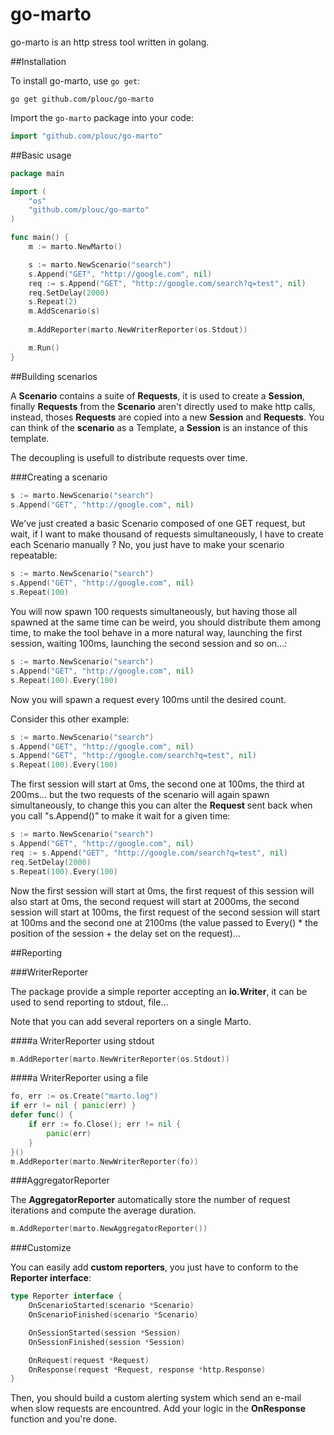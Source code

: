 go-marto
========

go-marto is an http stress tool written in golang.

##Installation

To install go-marto, use `go get`:

    go get github.com/plouc/go-marto

Import the `go-marto` package into your code:

```go
import "github.com/plouc/go-marto"
```

##Basic usage

````go
package main

import (
	"os"
	"github.com/plouc/go-marto"
)

func main() {
	m := marto.NewMarto()

	s := marto.NewScenario("search")
	s.Append("GET", "http://google.com", nil)
	req := s.Append("GET", "http://google.com/search?q=test", nil)
	req.SetDelay(2000)
	s.Repeat(2)
	m.AddScenario(s)
	
	m.AddReporter(marto.NewWriterReporter(os.Stdout))

	m.Run()
}
````

##Building scenarios

A **Scenario** contains a suite of **Requests**, it is used to create a **Session**, finally **Requests** from the **Scenario** aren't directly used to make http calls, instead, thoses **Requests** are copied into a new **Session** and **Requests**. You can think of the **scenario** as a Template, a **Session** is an instance of this template.

The decoupling is usefull to distribute requests over time.

###Creating a scenario

````go
s := marto.NewScenario("search")
s.Append("GET", "http://google.com", nil)
````

We've just created a basic Scenario composed of one GET request, but wait, if I want to make thousand of requests simultaneously, I have to create each Scenario manually ? No, you just have to make your scenario repeatable:

````go
s := marto.NewScenario("search")
s.Append("GET", "http://google.com", nil)
s.Repeat(100)
````

You will now spawn 100 requests simultaneously, but having those all spawned at the same time can be weird, you should distribute them among time, to make the tool behave in a more natural way, launching the first session, waiting 100ms, launching the second session and so on…:

````go
s := marto.NewScenario("search")
s.Append("GET", "http://google.com", nil)
s.Repeat(100).Every(100)
````

Now you will spawn a request every 100ms until the desired count.

Consider this other example:

````go
s := marto.NewScenario("search")
s.Append("GET", "http://google.com", nil)
s.Append("GET", "http://google.com/search?q=test", nil)
s.Repeat(100).Every(100)
````

The first session will start at 0ms, the second one at 100ms, the third at 200ms… but the two requests of the scenario will again spawn simultaneously, to change this you can alter the **Request** sent back when you call "s.Append()" to make it wait for a given time:

````go
s := marto.NewScenario("search")
s.Append("GET", "http://google.com", nil)
req := s.Append("GET", "http://google.com/search?q=test", nil)
req.SetDelay(2000)
s.Repeat(100).Every(100)
````

Now the first session will start at 0ms, the first request of this session will also start at 0ms, the second request will start at 2000ms, the second session will start at 100ms, the first request of the second session will start at 100ms and the second one at 2100ms (the value passed to Every() * the position of the session + the delay set on the request)…

##Reporting

###WriterReporter

The package provide a simple reporter accepting an **io.Writer**, it can be used to send reporting to stdout, file…

Note that you can add several reporters on a single Marto.

####a WriterReporter using stdout

````go
m.AddReporter(marto.NewWriterReporter(os.Stdout))
````

####a WriterReporter using a file 

````go
fo, err := os.Create("marto.log")
if err != nil { panic(err) }
defer func() {
    if err := fo.Close(); err != nil {
        panic(err)
    }
}()
m.AddReporter(marto.NewWriterReporter(fo))
````

###AggregatorReporter

The **AggregatorReporter** automatically store the number of request iterations and compute the average duration.

````go
m.AddReporter(marto.NewAggregatorReporter())
````

###Customize

You can easily add **custom reporters**, you just have to conform to the **Reporter interface**:

````go
type Reporter interface {
	OnScenarioStarted(scenario *Scenario)
	OnScenarioFinished(scenario *Scenario)

	OnSessionStarted(session *Session)
	OnSessionFinished(session *Session)

	OnRequest(request *Request)
	OnResponse(request *Request, response *http.Response)
}
````

Then, you should build a custom alerting system which send an e-mail when slow requests are encountred.
Add your logic in the **OnResponse** function and you're done.
